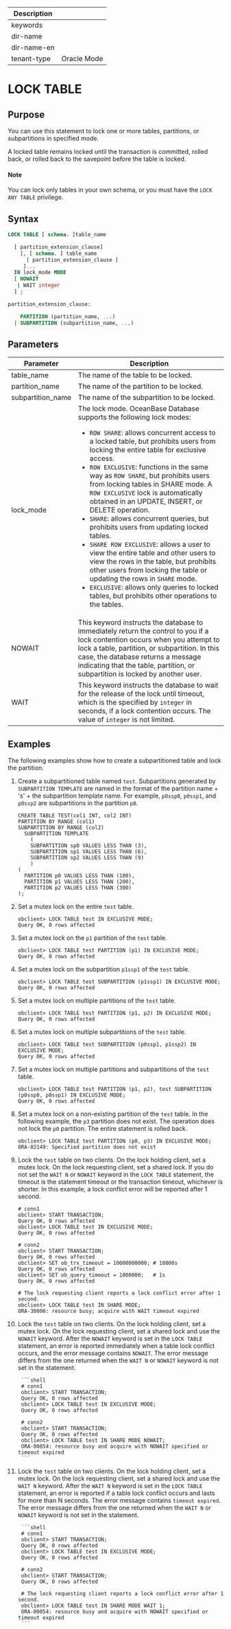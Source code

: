 | Description   |                 |
|---------------|-----------------|
| keywords      |                 |
| dir-name      |                 |
| dir-name-en   |                 |
| tenant-type   | Oracle Mode     |

# LOCK TABLE

## Purpose

You can use this statement to lock one or more tables, partitions, or subpartitions in specified mode.

A locked table remains locked until the transaction is committed, rolled back, or rolled back to the savepoint before the table is locked.


<main id="notice" type='explain'>
    <h4>Note</h4>
    <p>You can lock only tables in your own schema, or you must have the <code>LOCK ANY TABLE</code> privilege. </p>
</main>

## Syntax

```sql
LOCK TABLE [ schema. ]table_name

  [ partition_extension_clause]
    [, [ schema. ] table_name
      [ partition_extension_clause ]
     ]...
  IN lock_mode MODE
  [ NOWAIT  
   | WAIT integer
  ] ;

partition_extension_clause:

    PARTITION (partition_name, ...)
  | SUBPARTITION (subpartition_name, ...)

```

## Parameters

| **Parameter** | **Description** |
| --- | --- |
| table_name | The name of the table to be locked.  |
| partition_name | The name of the partition to be locked.  |
| subpartition_name | The name of the subpartition to be locked.  |
| lock_mode | The lock mode. OceanBase Database supports the following lock modes:<ul><li>`ROW SHARE`: allows concurrent access to a locked table, but prohibits users from locking the entire table for exclusive access. </li><li> `ROW EXCLUSIVE`: functions in the same way as `ROW SHARE`, but prohibits users from locking tables in SHARE mode. A `ROW EXCLUSIVE` lock is automatically obtained in an UPDATE, INSERT, or DELETE operation. </li><li> `SHARE`: allows concurrent queries, but prohibits users from updating locked tables.  </li><li>  `SHARE ROW EXCLUSIVE`: allows a user to view the entire table and other users to view the rows in the table, but prohibits other users from locking the table or updating the rows in `SHARE` mode. </li><li> `EXCLUSIVE`: allows only queries to locked tables, but prohibits other operations to the tables. </li></ul> |
| NOWAIT | This keyword instructs the database to immediately return the control to you if a lock contention occurs when you attempt to lock a table, partition, or subpartition. In this case, the database returns a message indicating that the table, partition, or subpartition is locked by another user.  |
| WAIT | This keyword instructs the database to wait for the release of the lock until timeout, which is the specified by `integer` in seconds, if a lock contention occurs. The value of `integer` is not limited.  |

## Examples

The following examples show how to create a subpartitioned table and lock the partition.

1. Create a subpartitioned table named `test`. Subpartitions generated by `SUBPARTITION TEMPLATE` are named in the format of the partition name + 's' + the subpartition template name. For example, `p0ssp0`, `p0ssp1`, and `p0ssp2` are subpartitions in the partition `p0`.

   ```shell
   CREATE TABLE TEST(col1 INT, col2 INT)
   PARTITION BY RANGE (col1)
   SUBPARTITION BY RANGE (col2)
     SUBPARTITION TEMPLATE
       (
       SUBPARTITION sp0 VALUES LESS THAN (3),
       SUBPARTITION sp1 VALUES LESS THAN (6),
       SUBPARTITION sp2 VALUES LESS THAN (9)
       )
   (
     PARTITION p0 VALUES LESS THAN (100),
     PARTITION p1 VALUES LESS THAN (200),
     PARTITION p2 VALUES LESS THAN (300)
   );
   ```

2. Set a mutex lock on the entire `test` table.

   ```shell
   obclient> LOCK TABLE test IN EXCLUSIVE MODE;
   Query OK, 0 rows affected
   ```

3. Set a mutex lock on the `p1` partition of the `test` table.

   ```shell
   obclient> LOCK TABLE test PARTITION (p1) IN EXCLUSIVE MODE;
   Query OK, 0 rows affected
   ```

4. Set a mutex lock on the subpartition `p1ssp1` of the `test` table.

   ```shell
   obclient> LOCK TABLE test SUBPARTITION (p1ssp1) IN EXCLUSIVE MODE;
   Query OK, 0 rows affected
   ```

5. Set a mutex lock on multiple partitions of the `test` table.

   ```shell
   obclient> LOCK TABLE test PARTITION (p1, p2) IN EXCLUSIVE MODE;
   Query OK, 0 rows affected
   ```

6. Set a mutex lock on multiple subpartitions of the `test` table.

   ```shell
   obclient> LOCK TABLE test SUBPARTITION (p0ssp1, p1ssp2) IN EXCLUSIVE MODE;
   Query OK, 0 rows affected
   ```

7. Set a mutex lock on multiple partitions and subpartitions of the `test` table.

   ```shell
   obclient> LOCK TABLE test PARTITION (p1, p2), test SUBPARTITION (p0ssp0, p0ssp1) IN EXCLUSIVE MODE;
   Query OK, 0 rows affected
   ```

8. Set a mutex lock on a non-existing partition of the `test` table. In the following example, the `p3` partition does not exist. The operation does not lock the `p0` partition. The entire statement is rolled back.

   ```shell
   obclient> LOCK TABLE test PARTITION (p0, p3) IN EXCLUSIVE MODE;
   ORA-02149: Specified partition does not exist
   ```

9. Lock the `test` table on two clients. On the lock holding client, set a mutex lock. On the lock requesting client, set a shared lock.
   If you do not set the `WAIT N` or `NOWAIT` keyword in the `LOCK TABLE` statement, the timeout is the statement timeout or the transaction timeout, whichever is shorter. In this example, a lock conflict error will be reported after 1 second.

   ```shell
   # conn1
   obclient> START TRANSACTION;
   Query OK, 0 rows affected
   obclient> LOCK TABLE test IN EXCLUSIVE MODE;
   Query OK, 0 rows affected

   # conn2
   obclient> START TRANSACTION;
   Query OK, 0 rows affected
   obclient> SET ob_trx_timeout = 10000000000; # 10000s
   Query OK, 0 rows affected
   obclient> SET ob_query_timeout = 1000000;   # 1s
   Query OK, 0 rows affected

   # The lock requesting client reports a lock conflict error after 1 second.
   obclient> LOCK TABLE test IN SHARE MODE;
   ORA-30006: resource busy; acquire with WAIT timeout expired
   ```

10. Lock the `test` table on two clients. On the lock holding client, set a mutex lock. On the lock requesting client, set a shared lock and use the `NOWAIT` keyword.
   After the `NOWAIT` keyword is set in the `LOCK TABLE` statement, an error is reported immediately when a table lock conflict occurs, and the error message contains `NOWAIT`. The error message differs from the one returned when the `WAIT N` or `NOWAIT` keyword is not set in the statement.

         ```shell
         # conn1
         obclient> START TRANSACTION;
         Query OK, 0 rows affected
         obclient> LOCK TABLE test IN EXCLUSIVE MODE;
         Query OK, 0 rows affected

         # conn2
         obclient> START TRANSACTION;
         Query OK, 0 rows affected
         obclient> LOCK TABLE test IN SHARE MODE NOWAIT;
         ORA-00054: resource busy and acquire with NOWAIT specified or timeout expired
         ```

11. Lock the `test` table on two clients. On the lock holding client, set a mutex lock. On the lock requesting client, set a shared lock and use the `WAIT N` keyword.
   After the `WAIT N` keyword is set in the `LOCK TABLE` statement, an error is reported if a table lock conflict occurs and lasts for more than N seconds. The error message contains `timeout expired`. The error message differs from the one returned when the `WAIT N` or `NOWAIT` keyword is not set in the statement.

         ```shell
         # conn1
         obclient> START TRANSACTION;
         Query OK, 0 rows affected
         obclient> LOCK TABLE test IN EXCLUSIVE MODE;
         Query OK, 0 rows affected

         # conn2
         obclient> START TRANSACTION;
         Query OK, 0 rows affected

         # The lock requesting client reports a lock conflict error after 1 second.
         obclient> LOCK TABLE test IN SHARE MODE WAIT 1;
         ORA-00054: resource busy and acquire with NOWAIT specified or timeout expired
         ```
